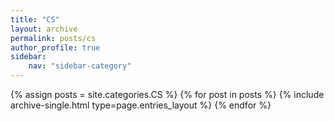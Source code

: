 ```yaml
---
title: "CS"
layout: archive
permalink: posts/cs
author_profile: true
sidebar:
    nav: "sidebar-category"
---
```


{% assign posts = site.categories.CS %}
{% for post in posts %} {% include archive-single.html type=page.entries_layout %} {% endfor %}

